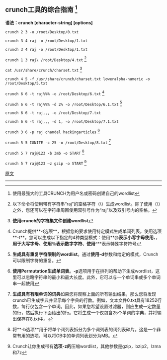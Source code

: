 ## crunch工具的综合指南 [^1]

**语法：crunch <min> <max> [character-string] [options]**

`crunch 2 3 -o /root/Desktop/0.txt`

`crunch 3 4 raj -o /root/Desktop/1.txt`

`crunch 3 4 raj -o /root/Desktop/1.txt`

`crunch 1 3 raj\ /root/Desktop/4.txt` [^2]

`cat /usr/share/crunch/charset.txt` [^3]

`crunch 4 5 -f /usr/share/crunch/charset.txt loweralpha-numeric -o /root/Desktop/5.txt`

`crunch 6 6 -t raj%%% -o /root/Desktop/6.txt` [^4]

`crunch 6 6 -t raj%%% -d 2% -o /root/Desktop/6.1.txt` [^5]

`crunch 6 6 -t raj,,, -o /root/Desktop/7.txt`

`crunch 6 6 -t raj,,, -d 1, -o /root/Desktop/7.1.txt`

`crunch 3 6 -p raj chandel hackingarticles` [^6]

`crunch 5 5 IGNITE -c 25 -o /root/Desktop/8.txt` [^7]

`crunch 5 7 raj@123 -b 3mb -o START` [^8]

`crunch 5 7 raj@123 –z gzip -o START` [^9]

[原文](https://www.hackingarticles.in/comprehensive-guide-on-crunch-tool/)

---

[^1]: 使用最强大的工具CRUNCH为用户名或密码创建自己的wordlist
[^2]: 以下命令将使用带有字符串“raj”的空格字符（\）生成wordlist。除了使用（\）之外，您还可以在字符串周围使用双引号作为“raj”以及双引号内的空格。
[^3]: **使用crunch的字符集文件创建wordlist**
[^4]: Crunch提供**-t选项**，根据您的要求使用特定模式生成单词列表。使用选项**-t**，您可以生成以下指定的4种类型模式：使用**@**表示小写字母使用、**，**用于大写字母、使用**％**表示数字字符、使用**^**表示特殊字符符号
[^5]: **生成具有重复字符限制的wordlist**。通过**使用-d**参数和给定的模式，Crunch可以限制字符的重复。
[^6]: **使用Permutation生成单词表**。**-p**选项用于在排列的帮助下生成wordlist，这里可以忽略字符串的最小和最大长度。此外，它可以与一个单词串或多个单词串一起使用
[^7]: **生成具有有限单词的词典**如果您将观察上面的所有输出结果，那么您将发现crunch已生成字典并显示每个字典的行数。例如，文本文件0.txt具有18252行数，每行仅包含一个单词。因此，如果您希望设置过滤器，则应生成一定数量的行，然后执行下面给出的行。它将生成一个仅包含25个单词的字典，并将输出保存在8.txt中。
[^8]: 将**-b选项**用于将单个词列表拆分为多个词列表的词列表碎片。这是一个非常有用的选项，可以将GB中的单词列表划分为MB。
[^9]: Crunch让你生成带有**选项-z的**压缩wordlist，其他参数是gzip，bzip2，lzma和7z